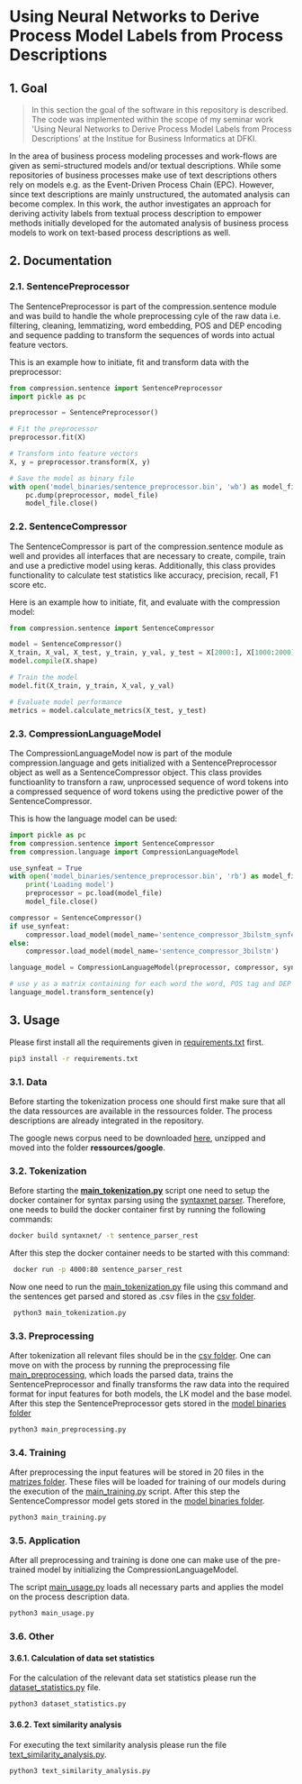 # Using Neural Networks to Derive Process Model Labels from Process Descriptions

## 1. Goal
> In this section the goal of the software in this repository is described. The code was implemented within the scope of my seminar work 'Using Neural Networks to Derive Process Model Labels from Process Descriptions' at the Institue for Business Informatics at DFKI.

In the area of business process modeling processes and work-flows are given as semi-structured models and/or textual descriptions. While some repositories of business processes make use of text descriptions others rely on models e.g. as the Event-Driven Process Chain (EPC). However, since text descriptions are mainly unstructured, the automated analysis can become complex. In this work, the author investigates an approach for deriving activity labels from textual process description to empower methods initially developed for the automated analysis of business process models to work on text-based process descriptions as well.
## 2. Documentation
### 2.1. SentencePreprocessor
The SentencePreprocessor is part of the compression.sentence module and was build to handle the whole preprocessing cyle of the raw data i.e. filtering, cleaning, lemmatizing, word embedding, POS and DEP encoding and sequence padding to transform the sequences of words into actual feature vectors. 

This is an example how to initiate, fit and transform data with the preprocessor:
````python
from compression.sentence import SentencePreprocessor
import pickle as pc

preprocessor = SentencePreprocessor()

# Fit the preprocessor
preprocessor.fit(X)

# Transform into feature vectors
X, y = preprocessor.transform(X, y)

# Save the model as binary file
with open('model_binaries/sentence_preprocessor.bin', 'wb') as model_file:
    pc.dump(preprocessor, model_file)
    model_file.close()
````
### 2.2. SentenceCompressor
The SentenceCompressor is part of the compression.sentence module as well and provides all interfaces that are necessary to create, compile, train and use a predictive model using keras. Additionally, this class provides functionality to calculate test statistics like accuracy, precision, recall, F1 score etc.

Here is an example how to initiate, fit, and evaluate with the compression model:
````python
from compression.sentence import SentenceCompressor

model = SentenceCompressor()
X_train, X_val, X_test, y_train, y_val, y_test = X[2000:], X[1000:2000], X[:1000], y[2000:], y[1000:2000], y[:1000]
model.compile(X.shape)

# Train the model
model.fit(X_train, y_train, X_val, y_val)

# Evaluate model performance
metrics = model.calculate_metrics(X_test, y_test)
````
### 2.3. CompressionLanguageModel
The CompressionLanguageModel now is part of the module compression.language and gets initialized with a SentencePreprocessor object as well as a SentenceCompressor object. This class provides functioanlity to transforn a raw, unprocessed sequence of word tokens into a compressed sequence of word tokens using the predictive power of the SentenceCompressor.

This is how the language model can be used:
````python
import pickle as pc
from compression.sentence import SentenceCompressor
from compression.language import CompressionLanguageModel

use_synfeat = True
with open('model_binaries/sentence_preprocessor.bin', 'rb') as model_file:
    print('Loading model')
    preprocessor = pc.load(model_file)
    model_file.close()

compressor = SentenceCompressor()
if use_synfeat:
    compressor.load_model(model_name='sentence_compressor_3bilstm_synfeat')
else:
    compressor.load_model(model_name='sentence_compressor_3bilstm')

language_model = CompressionLanguageModel(preprocessor, compressor, syn_feat=use_synfeat)

# use y as a matrix containing for each word the word, POS tag and DEP label
language_model.transform_sentence(y)
````
## 3. Usage
Please first install all the requirements given in [requirements.txt](requirements.txt) first.
```bash
pip3 install -r requirements.txt
```
### 3.1. Data
Before starting the tokenization process one should first make sure that all the data ressources are available in the ressources folder. The process descriptions are already integrated in the repository.

The google news corpus need to be downloaded [here](https://github.com/google-research-datasets/sentence-compression/tree/master/data), unzipped and moved into the folder **ressources/google**.
### 3.2. Tokenization
Before starting the [**main_tokenization.py**](main_tokenization.py) script one need to setup the docker container for syntax parsing using the [syntaxnet parser](https://github.com/tensorflow/models/tree/master/research/syntaxnet).
Therefore, one needs to build the docker container first by running the following commands:
```bash
docker build syntaxnet/ -t sentence_parser_rest
```
After this step the docker container needs to be started with this command:
```bash
 docker run -p 4000:80 sentence_parser_rest
```
Now one need to run the [main_tokenization.py](main_tokenization.py) file using this command and the sentences get parsed and stored as .csv files in the [csv folder](csv).
```bash
 python3 main_tokenization.py
```
### 3.3. Preprocessing
After tokenization all relevant files should be in the [csv folder](csv).
One can move on with the process by running the preprocessing file [main_preprocessing](main_preprocessing.py), which loads the parsed data, trains the SentencePreprocessor and finally transforms the raw data into the required format for input features for both models, the LK model and the base model.
After this step the SentencePreprocessor gets stored in the [model binaries folder](model_binaries)
```bash
python3 main_preprocessing.py
```
### 3.4. Training
After preprocessing the input features will be stored in 20 files in the [matrizes folder](matrizes).
These files will be loaded for training of our models during the execution of the [main_training.py](main_training.py) script. After this step the SentenceCompressor model gets stored in the [model binaries folder](model_binaries).
```bash
python3 main_training.py
```
### 3.5. Application
After all preprocessing and training is done one can make use of the pre-trained model by initializing the CompressionLanguageModel.

The script [main_usage.py](main_usage.py) loads all necessary parts and applies the model on the process description data.
```bash
python3 main_usage.py
```
### 3.6. Other
#### 3.6.1. Calculation of data set statistics
For the calculation of the relevant data set statistics please run the [dataset_statistics.py](dataset_statistics.py) file.
````bash
python3 dataset_statistics.py
````
#### 3.6.2. Text similarity analysis
For executing the text similarity analysis please run the file [text_similarity_analysis.py](text_similarity_analysis.py).
````bash
python3 text_similarity_analysis.py
````